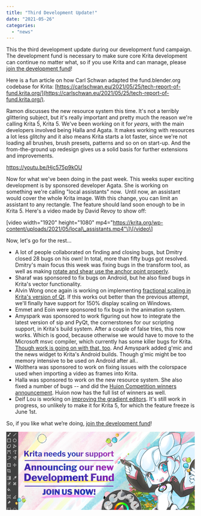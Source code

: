 ```yaml
---
title: "Third Development Update!"
date: "2021-05-26"
categories: 
  - "news"
---
```


This the third development update during our development fund campaign. The development fund is necessary to make sure core Krita development can continue no matter what, so if you use Krita and can manage, please [join the development fund](https://fund.krita.org)!

Here is a fun article on how Carl Schwan adapted the fund.blender.org codebase for Krita: [https://carlschwan.eu/2021/05/25/tech-report-of-fund.krita.org/](https://carlschwan.eu/2021/05/25/tech-report-of-fund.krita.org/).

Ramon discusses the new resource system this time. It's not a terribly glittering subject, but it's really important and pretty much the reason we're calling Krita 5, Krita 5. We've been working on it for _years_, with the main developers involved being Halla and Agata. It makes working with resources a lot less glitchy and it also means Krita starts a lot faster, since we're not loading all brushes, brush presets, patterns and so on on start-up. And the from-the-ground up redesign gives us a solid basis for further extensions and improvements.

https://youtu.be/Hjc575p9kOU

Now for what we've been doing in the past week. This weeks super exciting development is by sponsored developer Agata. She is working on something we're calling "local assistants" now.  Until now, an assistant would cover the whole Krita image. With this change, you can limit an assistant to any rectangle. The feature should land soon enough to be in Krita 5. Here's a video made by David Revoy to show off:

\[video width="1920" height="1080" mp4="https://krita.org/wp-content/uploads/2021/05/local\_assistants.mp4"\]\[/video\]

Now, let's go for the rest...

- A lot of people collaborated on finding and closing bugs, but Dmitry closed 28 bugs on his own! In total, more than fifty bugs got resolved. Dmitry's main focus this week was fixing bugs in the transform tool, as well as making [rotate and shear use the anchor point properly](https://invent.kde.org/graphics/krita/-/merge_requests/860).
- Sharaf was sponsored to fix bugs on Android, but he also fixed bugs in Krita's vector functionality.
- Alvin Wong once again is working on implementing [fractional scaling in Krita's version of Qt](https://invent.kde.org/graphics/krita/-/merge_requests/853). If this works out better than the previous attempt, we'll finally have support for 150% display scaling on Windows.
- Emmet and Eoin were sponsored to fix bugs in the animation system.
- Amyspark was sponsored to work figuring out how to integrate the latest version of sip and PyQt, the cornerstones for our scripting support, in Krita's build system. After a couple of false tries, this now works. Which is good, because otherwise we would have to move to the Microsoft msvc compiler, which currently has some killer bugs for Krita. [Though work is going on with that, too](https://invent.kde.org/graphics/krita/-/merge_requests/776). And Amyspark added g'mic and the news widget to Krita's Android builds. Though g'mic might be too memory intensive to be used on Android after all..
- Wolthera was sponsored to work on fixing issues with the colorspace used when importing a video as frames into Krita.
- Halla was sponsored to work on the new resource system. She also fixed a number of bugs -- and did the [Huion Competition winners announcement](https://krita.org/en/item/huion-and-krita-competition-winners/). Huion now has the full list of winners as well.
- Deif Lou is working on [improving the gradient editors](https://invent.kde.org/graphics/krita/-/merge_requests/857). It's still work in progress, so unlikely to make it for Krita 5, for which the feature freeze is June 1st.

So, if you like what we’re doing, [join the development fund](https://fund.krita.org)!

[![](../images/landing-page-banner.png)](https://fund.krita.org)
